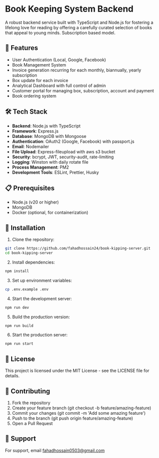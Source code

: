 # Book Keeping System Backend

A robust backend service built with TypeScript and Node.js for fostering a lifelong love for reading by offering a carefully curated selection of books that appeal to young minds. Subscription based model.

## 🚀 Features

- User Authentication (Local, Google, Facebook)
- Book Management System
- Invoice generation recurring for each monthly, biannually, yearly subscription
- Box update for each invoice
- Analytical Dashboard with full control of admin
- Customer portal for managing box, subscription, account and payment
- Book ordering system

## 🛠️ Tech Stack

- **Backend**: Node.js with TypeScript
- **Framework**: Express.js
- **Database**: MongoDB with Mongoose
- **Authentication**: OAuth2 (Google, Facebook) with passport.js
- **Email**: Nodemailer
- **File Upload**: Express-fileupload with aws s3 bucket
- **Security**: bcrypt, JWT, security-audit, rate-limiting
- **Logging**: Winston with daily rotate file
- **Process Management**: PM2
- **Development Tools**: ESLint, Prettier, Husky

## 📋 Prerequisites

- Node.js (v20 or higher)
- MongoDB
- Docker (optional, for containerization)

## 🚀 Installation

1. Clone the repository:
```bash
git clone https://github.com/fahadhossain24/book-kipping-server.git
cd book-kipping-server
```

2. Install dependencies:
```bash
npm install
```

3. Set up environment variables:
```bash
cp .env.example .env
```

4. Start the development server:
```bash
npm run dev
```

5. Build the production version:
```bash
npm run build
```

6. Start the production server:
```bash
npm run start
```

## 📝 License

This project is licensed under the MIT License - see the LICENSE file for details.

## 🤝 Contributing
1. Fork the repository
2. Create your feature branch (git checkout -b feature/amazing-feature)
3. Commit your changes (git commit -m 'Add some amazing feature')
4. Push to the branch (git push origin feature/amazing-feature)
5. Open a Pull Request

## 📢 Support
For support, email fahadhossain0503@gmail.com


<!-- Security scan triggered at 2025-09-02 04:15:43 -->

<!-- Security scan triggered at 2025-09-02 16:12:33 -->